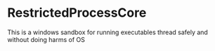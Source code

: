 # RestrictedProcessCore
This is a windows sandbox for running executables thread safely and without doing harms of OS
